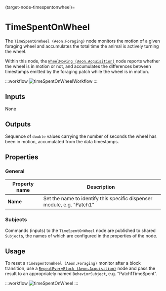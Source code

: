 (target-node-timespentonwheel)=
# TimeSpentOnWheel 
The `TimeSpentOnWheel (Aeon.Foraging)` node monitors the motion of a given foraging wheel and accumulates the total time the animal is actively turning the wheel.
<!-- TODO: Fix link to wheelmoving.md -->
Within this node, the [`WheelMoving (Aeon.Acquisition)`](../../wheelMoving.md) node reports whether the wheel is in motion or not, and accumulates the differences between timestamps emitted by the foraging patch while the wheel is in motion.

:::workflow
![timeSpentOnWheelWorkflow](../../../../workflows/timeSpentOnWheelWorkflow.bonsai)
:::

## Inputs
None

## Outputs
Sequence of `double` values carrying the number of seconds the wheel has been in motion, accumulated from the data timestamps.

## Properties
### General
| Property name | Description                                               |
|---------------|-----------------------------------------------------------|
| **Name**      | Set the name to identify this specific dispenser module, e.g. "Patch1" |

### Subjects
Commands (inputs) to the `TimeSpentOnWheel` node are published to shared `Subject`s, the names of which are configured in the properties of the node. 
<!-- To be completed 
###### Device event subjects 
`HarpMessage` events emitted to a `Subject`

| Subject name      | Type        | Description                   |
|-------------------|-------------|-------------------------------|
| **Event1**        | `Type`      | Description of Event1         |
| **Event2**        | `Type`      | Description of Event2         |

###### Other output subjects
Other subjects published or updated by the node, usually ater some processing

| Subject name      | Type          | Description                                                                                     |
|-------------------|---------------|-------------------------------------------------------------------------------------------------|
| **Output1**       | `Type`        | Description of Output1                                                                          |
| **Output2**       | `Type`        | Description of Output2                                                                          |

###### Device command subjects 
Existing subjects published outside of the node, but used for input / trigger

| Subject name      | Type          | Description                                                                                     |
|-------------------|---------------|-------------------------------------------------------------------------------------------------|
| **Command1**      | `Type`        | Description of Command1                                                                         |
| **Command2**      | `Type`        | Description of Command2                                                                         |
-->
## Usage 
<!-- TODO: Fix link to RepeatEveryBlock -->
To reset a `TimeSpentOnWheel (Aeon.Foraging)` monitor after a block transition, use a [`RepeatEveryBlock (Aeon.Acquisition)`](./RepeatEveryBlock.md) node and pass the result to an appropriately named `BehaviorSubject`, e.g. "Patch1TimeSpent".

:::workflow
![timeSpentOnWheel](../../../../workflows/timeSpentOnWheel.bonsai)
:::